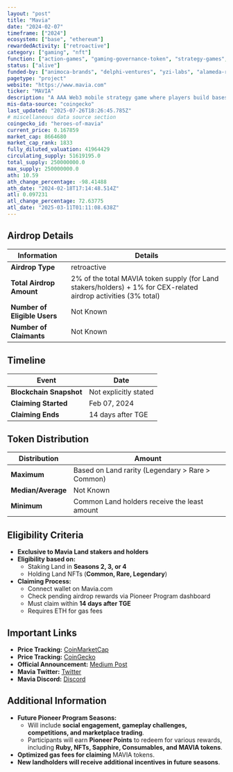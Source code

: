 ```yaml
---
layout: "post"
title: "Mavia"
date: "2024-02-07"
timeframe: ["2024"]
ecosystem: ["base", "ethereum"]
rewardedActivity: ["retroactive"]
category: ["gaming", "nft"]
function: ["action-games", "gaming-governance-token", "strategy-games", "gamefi"]
status: ["alive"]
funded-by: ["animoca-brands", "delphi-ventures", "yzi-labs", "alameda-research"]
pagetype: "project"
website: "https://www.mavia.com"
ticker: "MAVIA"
description: "A AAA Web3 mobile strategy game where players build bases, conquer opponents, and fight for dominance on Mavia Island."
mis-data-source: "coingecko"
last_updated: "2025-07-26T18:26:45.785Z"
# miscellaneous data source section
coingecko_id: "heroes-of-mavia"
current_price: 0.167859
market_cap: 8664680
market_cap_rank: 1833
fully_diluted_valuation: 41964429
circulating_supply: 51619195.0
total_supply: 250000000.0
max_supply: 250000000.0
ath: 10.59
ath_change_percentage: -98.41488
ath_date: "2024-02-18T17:14:48.514Z"
atl: 0.097231
atl_change_percentage: 72.63775
atl_date: "2025-03-11T01:11:08.638Z"
---
```


## Airdrop Details

| Information                  | Details                                                                                                          |
| ---------------------------- | ---------------------------------------------------------------------------------------------------------------- |
| **Airdrop Type**             | retroactive                                                                                                      |
| **Total Airdrop Amount**     | 2% of the total MAVIA token supply (for Land stakers/holders) + 1% for CEX-related airdrop activities (3% total) |
| **Number of Eligible Users** | Not Known                                                                                                        |
| **Number of Claimants**      | Not Known                                                                                                        |

## Timeline

| Event                   | Date                  |
| ----------------------- | --------------------- |
| **Blockchain Snapshot** | Not explicitly stated |
| **Claiming Started**    | Feb 07, 2024          |
| **Claiming Ends**       | 14 days after TGE     |

## Token Distribution

| Distribution       | Amount                                           |
| ------------------ | ------------------------------------------------ |
| **Maximum**        | Based on Land rarity (Legendary > Rare > Common) |
| **Median/Average** | Not Known                                        |
| **Minimum**        | Common Land holders receive the least amount     |

## Eligibility Criteria

- **Exclusive to Mavia Land stakers and holders**
- **Eligibility based on:**
  - Staking Land in **Seasons 2, 3, or 4**
  - Holding Land NFTs (**Common, Rare, Legendary**)
- **Claiming Process:**
  - Connect wallet on Mavia.com
  - Check pending airdrop rewards via Pioneer Program dashboard
  - Must claim within **14 days after TGE**
  - Requires ETH for gas fees

## Important Links

- **Price Tracking:** [CoinMarketCap](https://coinmarketcap.com/currencies/heroes-of-mavia)
- **Price Tracking:** [CoinGecko](https://www.coingecko.com/en/coins/heroes-of-mavia)
- **Official Announcement:** [Medium Post](https://medium.com/heroes-of-mavia/mavia-pioneer-airdrop-program-season-1-60527743a5f3)
- **Mavia Twitter:** [Twitter](https://twitter.com/maviagame)
- **Mavia Discord:** [Discord](https://discord.com/invite/mavia)

## Additional Information

- **Future Pioneer Program Seasons:**
  - Will include **social engagement, gameplay challenges, competitions, and marketplace trading**.
  - Participants will earn **Pioneer Points** to redeem for various rewards, including **Ruby, NFTs, Sapphire, Consumables, and MAVIA tokens**.
- **Optimized gas fees for claiming** MAVIA tokens.
- **New landholders will receive additional incentives in future seasons**.